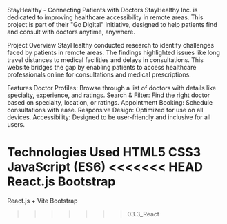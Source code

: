 StayHealthy - Connecting Patients with Doctors
StayHealthy Inc. is dedicated to improving healthcare accessibility in remote areas. This project is part of their "Go Digital" initiative, designed to help patients find and consult with doctors anytime, anywhere.

Project Overview
StayHealthy conducted research to identify challenges faced by patients in remote areas. The findings highlighted issues like long travel distances to medical facilities and delays in consultations. This website bridges the gap by enabling patients to access healthcare professionals online for consultations and medical prescriptions.

Features
Doctor Profiles: Browse through a list of doctors with details like specialty, experience, and ratings.
Search & Filter: Find the right doctor based on specialty, location, or ratings.
Appointment Booking: Schedule consultations with ease.
Responsive Design: Optimized for use on all devices.
Accessibility: Designed to be user-friendly and inclusive for all users.

Technologies Used
HTML5
CSS3
JavaScript (ES6)
<<<<<<< HEAD
React.js
Bootstrap
=======
React.js + Vite
Bootstrap
>>>>>>> 03.3_React
